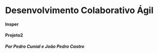 # Desenvolvimento Colaborativo Ágil
#### Insper

#### Projeto2
##### Por Pedro Cunial e João Pedro Castro


